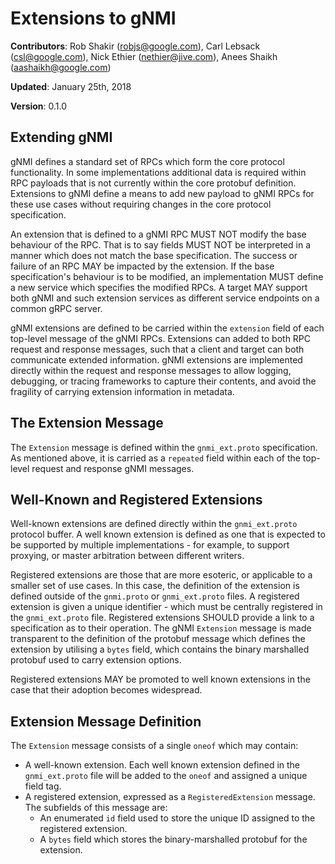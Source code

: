 # Extensions to gNMI

**Contributors**: Rob Shakir (robjs@google.com), Carl Lebsack (csl@google.com),
Nick Ethier (nethier@jive.com), Anees Shaikh (aashaikh@google.com)

**Updated**: January 25th, 2018

**Version**: 0.1.0

## Extending gNMI

gNMI defines a standard set of RPCs which form the core protocol functionality.
In some implementations additional data is required within RPC payloads that is
not currently within the core protobuf definition. Extensions to gNMI define a
means to add new payload to gNMI RPCs for these use cases without requiring
changes in the core protocol specification.

An extension that is defined to a gNMI RPC MUST NOT modify the base behaviour of
the RPC. That is to say fields MUST NOT be interpreted in a manner which does
not match the base specification. The success or failure of an RPC MAY be
impacted by the extension. If the base specification's behaviour is to be
modified, an implementation MUST define a new service which specifies the
modified RPCs. A target MAY support both gNMI and such extension services as
different service endpoints on a common gRPC server.

gNMI extensions are defined to be carried within the `extension` field of each
top-level message of the gNMI RPCs. Extensions can added to both RPC request and
response messages, such that a client and target can both communicate extended
information. gNMI extensions are implemented directly within the request and
response messages to allow logging, debugging, or tracing frameworks to capture
their contents, and avoid the fragility of carrying extension information in
metadata.

## The Extension Message

The `Extension` message is defined within the `gnmi_ext.proto` specification. As
mentioned above, it is carried as a `repeated` field within each of the
top-level request and response gNMI messages.

## Well-Known and Registered Extensions

Well-known extensions are defined directly within the `gnmi_ext.proto` protocol
buffer. A well known extension is defined as one that is expected to be
supported by multiple implementations - for example, to support proxying, or
master arbitration between different writers.

Registered extensions are those that are more esoteric, or applicable to a
smaller set of use cases. In this case, the definition of the extension is
defined outside of the `gnmi.proto` or `gnmi_ext.proto` files. A registered
extension is given a unique identifier - which must be centrally registered in
the `gnmi_ext.proto` file. Registered extensions SHOULD provide a link to a
specification as to their operation. The gNMI `Extension` message is made
transparent to the definition of the protobuf message which defines the
extension by utilising a `bytes` field, which contains the binary marshalled
protobuf used to carry extension options.

Registered extensions MAY be promoted to well known extensions in the case that
their adoption becomes widespread.

## Extension Message Definition

The `Extension` message consists of a single `oneof` which may contain:

 * A well-known extension. Each well known extension defined in the
   `gnmi_ext.proto` file will be added to the `oneof` and assigned a unique
   field tag.
 * A registered extension, expressed as a `RegisteredExtension` message. The
   subfields of this message are:
   * An enumerated `id` field used to store the unique ID assigned to the
     registered extension.
   * A `bytes` field which stores the binary-marshalled protobuf for the
     extension.
